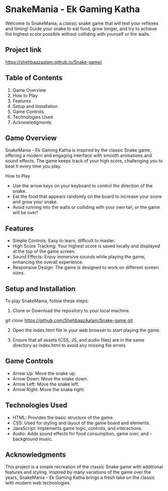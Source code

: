 # SnakeMania - Ek Gaming Katha

Welcome to SnakeMania, a classic snake game that will test your reflexes and timing! Guide your snake to eat food, grow longer, and try to achieve the highest score possible without colliding with yourself or the walls.
## Project link
https://shehbaazaalam.github.io/Snake-game/

## Table of Contents
1. Game Overview
2. How to Play
3. Features
4. Setup and Installation
5. Game Controls
6. Technologies Used
7. Acknowledgments

## Game Overview
SnakeMania - Ek Gaming Katha is inspired by the classic Snake game, offering a modern and engaging interface with smooth animations and sound effects. The game keeps track of your high score, challenging you to beat it every time you play.

How to Play
- Use the arrow keys on your keyboard to control the direction of the snake.
- Eat the food that appears randomly on the board to increase your score and grow your snake.
- Avoid running into the walls or colliding with your own tail, or the game will be over!
## Features
- Simple Controls: Easy to learn, difficult to master.
- High Score Tracking: Your highest score is saved locally and displayed at the top of the game screen.
- Sound Effects: Enjoy immersive sounds while playing the game, enhancing the overall experience.
- Responsive Design: The game is designed to work on different screen sizes.
## Setup and Installation
To play SnakeMania, follow these steps:

1. Clone or Download the repository to your local machine.

git clone https://github.com/ShehbaazAalam/Snake-game.git

2. Open the index.html file in your web browser to start playing the game.

3. Ensure that all assets (CSS, JS, and audio files) are in the same directory as index.html to avoid any missing file errors.

## Game Controls
- Arrow Up: Move the snake up.
- Arrow Down: Move the snake down.
- Arrow Left: Move the snake left.
- Arrow Right: Move the snake right.

## Technologies Used
- HTML: Provides the basic structure of the game.
- CSS: Used for styling and layout of the game board and elements.
- JavaScript: Implements game logic, controls, and interactions.
- Audio: Adds sound effects for food consumption, game over, and - background music.

## Acknowledgments
This project is a simple recreation of the classic Snake game with additional features and styling. Inspired by many variations of the game over the years, SnakeMania - Ek Gaming Katha brings a fresh take on the classic with modern web technologies.

